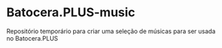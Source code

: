 # Batocera.PLUS-music
Repositório temporário para criar uma seleção de músicas para ser usada no Batocera.PLUS
